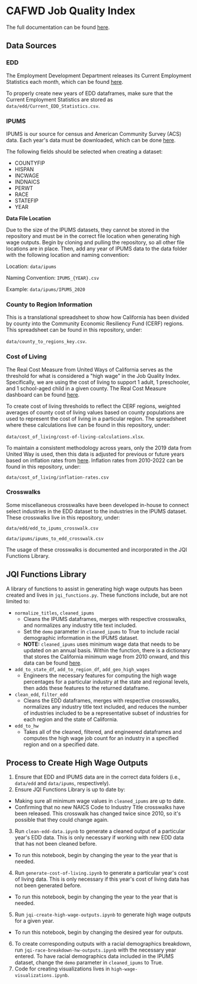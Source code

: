# CAFWD Job Quality Index

The full documentation can be found [here](https://docs.google.com/document/d/1YGyLF0LoafMH-IuZ94a7Bw1o3q0IpqfXUlEY1c62RrU/edit).

## Data Sources

### EDD

The Employment Development Department releases its Current Employment Statistics each month, which can be found [here](https://data.edd.ca.gov/Industry-Information-/Current-Employment-Statistics-CES-/r4zm-kdcg).

To properly create new years of EDD dataframes, make sure that the Current Employment Statistics are stored as `data/edd/Current_EDD_Statistics.csv`.


### IPUMS

IPUMS is our source for census and American Community Survey (ACS) data. Each year's data must be downloaded, which can be done [here](https://usa.ipums.org/usa/).

The following fields should be selected when creating a dataset:

- COUNTYFIP
- HISPAN
- INCWAGE
- INDNAICS
- PERWT
- RACE
- STATEFIP
- YEAR

**Data File Location**

Due to the size of the IPUMS datasets, they cannot be stored in the repository and must be in the correct file location when generating high wage outputs. Begin by cloning and pulling the repository, so all other file locations are in place. Then, add any year of IPUMS data to the data folder with the following location and naming convention:

Location: `data/ipums`

Naming Convention: `IPUMS_{YEAR}.csv`

Example: `data/ipums/IPUMS_2020`

### County to Region Information

This is a translational spreadsheet to show how California has been divided by county into the Community Economic Resiliency Fund (CERF) regions. This spreadsheet can be found in this repository, under:

`data/county_to_regions_key.csv`.

### Cost of Living

The Real Cost Measure from United Ways of California serves as the threshold for what is considered a "high wage" in the Job Quality Index. Specifically, we are using the cost of living to support 1 adult, 1 preschooler, and 1 school-aged child in a given county. The Real Cost Measure dashboard can be found [here](https://public.tableau.com/app/profile/hgascon/viz/TheRealCostMeasureinCalifornia2021/RealCostDashboard).

To create cost of living thresholds to reflect the CERF regions, weighted averages of county cost of living values based on county populations are used to represent the cost of living in a particular region. The spreadsheet where these calculations live can be found in this repository, under:

`data/cost_of_living/cost-of-living-calculations.xlsx`.

To maintain a consistent methodology across years, only the 2019 data from United Way is used, then this data is adjusted for previous or future years based on inflation rates from [here](https://www.minneapolisfed.org/about-us/monetary-policy/inflation-calculator/consumer-price-index-1913-). Inflation rates from 2010-2022 can be found in this repository, under:

`data/cost_of_living/inflation-rates.csv`

### Crosswalks

Some miscellaneous crosswalks have been developed in-house to connect select industries in the EDD dataset to the industries in the IPUMS dataset. These crosswalks live in this repository, under:

`data/edd/edd_to_ipums_crosswalk.csv`

`data/ipums/ipums_to_edd_crosswalk.csv`

The usage of these crosswalks is documented and incorporated in the JQI Functions Library.

## JQI Functions Library

A library of functions to assist in generating high wage outputs has been created and lives in `jqi_functions.py`. These functions include, but are not limited to:

- `normalize_titles`, `cleaned_ipums`
    - Cleans the IPUMS dataframes, merges with respective crosswalks, and normalizes any industry title text included.
    - Set the `demo` parameter in `cleaned_ipums` to True to include racial demographic information in the IPUMS dataset.
    - **NOTE:** `cleaned_ipums` uses minimum wage data that needs to be updated on an annual basis. Within the function, there is a dictionary that stores the California minimum wage from 2010 onward, and this data can be found [here](https://www.dir.ca.gov/iwc/minimumwagehistory.htm).
- `add_to_state_df`, `add_to_region_df`, `add_geo_high_wages`
    - Engineers the necessary features for computing the high wage percentages for a particular industry at the state and regional levels, then adds these features to the returned dataframe.
- `clean_edd`, `filter_edd`
    - Cleans the EDD dataframes, merges with respective crosswalks, normalizes any industry title text included, and reduces the number of industries included to be a representative subset of industries for each region and the state of California.
- `edd_to_hw`
    - Takes all of the cleaned, filtered, and engineered dataframes and computes the high wage job count for an industry in a specified region and on a specified date.

## Process to Create High Wage Outputs

1. Ensure that EDD and IPUMS data are in the correct data folders (i.e., `data/edd` and `data/ipums`, respectively). 
2. Ensure JQI Functions Library is up to date by:
- Making sure all minimum wage values in `cleaned_ipums` are up to date.
- Confirming that no new NAICS Code to Industry Title crosswalks have been released. This crosswalk has changed twice since 2010, so it's possible that they could change again.
3. Run `clean-edd-data.ipynb` to generate a cleaned output of a particular year's EDD data. This is only necessary if working with new EDD data that has not been cleaned before.
- To run this notebook, begin by changing the year to the year that is needed.
4. Run `generate-cost-of-living.ipynb` to generate a particular year's cost of living data. This is only necessary if this year's cost of living data has not been generated before.
- To run this notebook, begin by changing the year to the year that is needed.
5. Run `jqi-create-high-wage-outputs.ipynb` to generate high wage outputs for a given year.
- To run this notebook, begin by changing the desired year for outputs.
6. To create corresponding outputs with a racial demographics breakdown, run `jqi-race-breakdown-hw-outputs.ipynb` with the necessary year entered. To have racial demographics data included in the IPUMS dataset, change the `demo` parameter in `cleaned_ipums` to True.
7. Code for creating visualizations lives in `high-wage-visualizations.ipynb`.




























